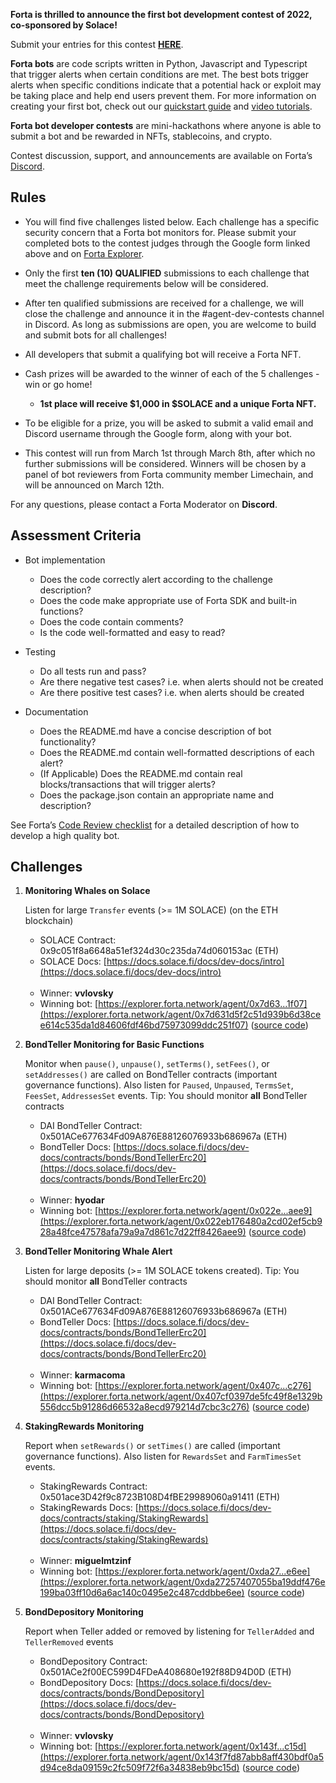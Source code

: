 **Forta is thrilled to announce the first bot development contest of 2022, co-sponsored by Solace!**

Submit your entries for this contest [**HERE**](https://forms.gle/Aya5hsdAemwB8gno7).

**Forta bots** are code scripts written in Python, Javascript and Typescript that trigger alerts when certain
conditions are met. The best bots trigger alerts when specific conditions indicate that a potential hack or exploit may be taking place and help end users prevent them. For more information on creating your first bot, check out our [quickstart guide](https://docs.forta.network/en/latest/quickstart/) and [video tutorials](https://docs.forta.network/en/latest/tutorials/).

**Forta bot developer contests** are mini-hackathons where anyone is able to submit a bot and be rewarded in NFTs, stablecoins, and crypto.

Contest discussion, support, and announcements are available on Forta’s [Discord](https://discord.gg/rsc55DqcCy).

## Rules

- You will find five challenges listed below. Each challenge has a specific security concern that a Forta bot monitors for. Please submit your completed bots to the contest judges through the Google form linked above and on [Forta Explorer](https://explorer.forta.network/).

- Only the first **ten (10) QUALIFIED** submissions to each challenge that meet the challenge requirements below will be considered.

- After ten qualified submissions are received for a challenge, we will close the challenge and announce it in the #agent-dev-contests channel in Discord. As long as submissions are open, you are welcome to build and submit bots for all challenges!

- All developers that submit a qualifying bot will receive a Forta NFT.

- Cash prizes will be awarded to the winner of each of the 5 challenges - win or go home!
    - **1st place will receive $1,000 in $SOLACE and a unique Forta NFT.**

- To be eligible for a prize, you will be asked to submit a valid email and Discord username through the Google form, along with your bot.

- This contest will run from March 1st through March 8th, after which no further submissions will be considered. Winners will be chosen by a panel of bot reviewers from Forta community member Limechain, and will be announced on March 12th.

For any questions, please contact a Forta Moderator on **Discord**.

## Assessment Criteria

- Bot implementation
    - Does the code correctly alert according to the challenge description?
    - Does the code make appropriate use of Forta SDK and built-in functions?
    - Does the code contain comments?
    - Is the code well-formatted and easy to read?

- Testing
    - Do all tests run and pass?
    - Are there negative test cases? i.e. when alerts should not be created
    - Are there positive test cases? i.e. when alerts should be created

- Documentation
    - Does the README.md have a concise description of bot functionality?
    - Does the README.md contain well-formatted descriptions of each alert?
    - (If Applicable) Does the README.md contain real blocks/transactions that will trigger alerts?
    - Does the package.json contain an appropriate name and description?

See Forta’s [Code Review checklist](https://github.com/forta-protocol/agent-review-checklist) for a detailed description of how to develop a high quality bot.

## Challenges

1. **Monitoring Whales on Solace**

    Listen for large `Transfer` events (>= 1M SOLACE) (on the ETH blockchain)

    - SOLACE Contract: 0x9c051f8a6648a51ef324d30c235da74d060153ac (ETH)
    - SOLACE Docs: [https://docs.solace.fi/docs/dev-docs/intro](https://docs.solace.fi/docs/dev-docs/intro)
    <br/><br/>
    - Winner: **vvlovsky**
    - Winning bot: [https://explorer.forta.network/agent/0x7d63...1f07](https://explorer.forta.network/agent/0x7d631d5f2c51d939b6d38cee614c535da1d84606fdf46bd75973099ddc251f07) ([source code](https://github.com/VVlovsky/Forta-Solace-Agents/tree/master/whales-monitoring-agent))

2. **BondTeller Monitoring for Basic Functions**

    Monitor when `pause()`, `unpause()`, `setTerms()`, `setFees()`, or `setAddresses()` are called on BondTeller contracts (important governance functions). Also listen for `Paused`, `Unpaused`, `TermsSet`, `FeesSet`, `AddressesSet` events. Tip: You should monitor **all** BondTeller contracts

    - DAI BondTeller Contract: 0x501ACe677634Fd09A876E88126076933b686967a (ETH)
    - BondTeller Docs: [https://docs.solace.fi/docs/dev-docs/contracts/bonds/BondTellerErc20](https://docs.solace.fi/docs/dev-docs/contracts/bonds/BondTellerErc20)
    <br/><br/>
    - Winner: **hyodar**
    - Winning bot: [https://explorer.forta.network/agent/0x022e...aee9](https://explorer.forta.network/agent/0x022eb176480a2cd02ef5cb928a48fce47578afa79a9a7d861c7d22ff8426aee9) ([source code](https://github.com/Hyodar/forta-agents/tree/master/bondteller-governance-solace))

3. **BondTeller Monitoring Whale Alert**

    Listen for large deposits (>= 1M SOLACE tokens created). Tip: You should monitor **all** BondTeller contracts

    - DAI BondTeller Contract: 0x501ACe677634Fd09A876E88126076933b686967a (ETH)
    - BondTeller Docs: [https://docs.solace.fi/docs/dev-docs/contracts/bonds/BondTellerErc20](https://docs.solace.fi/docs/dev-docs/contracts/bonds/BondTellerErc20)
    <br/><br/>
    - Winner: **karmacoma**
    - Winning bot: [https://explorer.forta.network/agent/0x407c...c276](https://explorer.forta.network/agent/0x407cf0397de5fc49f8e1329b556dcc5b91286d66532a8ecd979214d7cbc3c276) ([source code](https://github.com/karmacoma-eth/forta-solace-bondteller-whale-alert))

4. **StakingRewards Monitoring**

    Report when `setRewards()` or `setTimes()` are called (important governance functions). Also listen for `RewardsSet` and `FarmTimesSet` events.

    - StakingRewards Contract: 0x501ace3D42f9c8723B108D4fBE29989060a91411 (ETH)
    - StakingRewards Docs: [https://docs.solace.fi/docs/dev-docs/contracts/staking/StakingRewards](https://docs.solace.fi/docs/dev-docs/contracts/staking/StakingRewards)
    <br/><br/>
    - Winner: **miguelmtzinf**
    - Winning bot: [https://explorer.forta.network/agent/0xda27...e6ee](https://explorer.forta.network/agent/0xda27257407055ba19ddf476e199ba03ff10d6a6ac140c0495e2c487cddbbe6ee) ([source code](https://github.com/miguelmtzinf/forta-solace-monitoring-staking-rewards))

5. **BondDepository Monitoring**

    Report when Teller added or removed by listening for `TellerAdded` and `TellerRemoved` events

    - BondDepository Contract: 0x501ACe2f00EC599D4FDeA408680e192f88D94D0D (ETH)
    - BondDepository Docs: [https://docs.solace.fi/docs/dev-docs/contracts/bonds/BondDepository](https://docs.solace.fi/docs/dev-docs/contracts/bonds/BondDepository)
    <br/><br/>
    - Winner: **vvlovsky**
    - Winning bot: [https://explorer.forta.network/agent/0x143f...c15d](https://explorer.forta.network/agent/0x143f7fd87abb8aff430bdf0a5d94ce8da09159c2fc509f72f6a34838eb9bc15d) ([source code](https://github.com/VVlovsky/Forta-Solace-Agents/tree/master/bonddepository-monitoring-agent))
